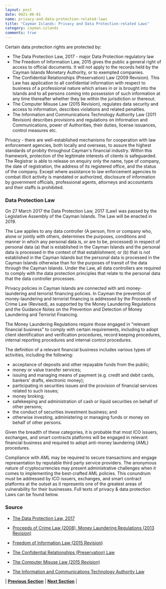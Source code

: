 ```yaml
---
layout: post
date: 0021-06-01
name: privacy-and-data-protection-related-laws
title: "Cayman Islands: Privacy and Data Protection-related Laws"
category: cayman-islands
comments: true
---
```



Certain data protection rights are protected by: 

- The Data Protection Law,  2017 - major Data Protection regulatory law
- The Freedom of Information Law, 2015 gives the public a general right of access to official documents. It will not apply to the records held by  the Cayman Islands Monetary Authority, or to exempted companies.  
- The Confidential Relationships (Preservation) Law (2009 Revision). This Law has application to all confidential information with respect to business of a professional nature which arises in or is brought into the Islands and to all persons coming into possession of such information at any time thereafter whether they be within the jurisdiction or thereout. 
- The Computer Misuse Law (2015 Revision), regulates data security and access to information, describes violations and related penalties.
- The Information and Communications Technology Authority Law (2011 Revision) describes provisions and regulations on Information and Communications, power of Authorities, their duties, license issuances, control measures etc. 


Privacy - there are well-established mechanisms for cooperation with law enforcement agencies, both locally and overseas, to assure the highest standards of probity throughout Cayman's financial industry. Within this framework, protection of the legitimate interests of clients is safeguarded. The Registrar is able to release on enquiry only the name, type of company, the date of registration, the address of its registered office, and the status of the company. Except where assistance to law enforcement agencies to combat illicit activity is mandated or authorized, disclosure of information by government officials, professional agents, attorneys and accountants and their staffs is prohibited.

### Data Protection Law ###

On 27 March 2017 the Data Protection Law, 2017 (Law) was passed by the Legislative Assembly of the Cayman Islands. The Law will be enacted in 2019.

The Law applies to any data controller (A person, firm or company who, alone or jointly with others, determines the purposes, conditions and manner in which any personal data is, or are to be, processed) in respect of personal data (a) that is established in the Cayman Islands and the personal data is processed in the context of that establishment; or (b) that is not established in the Cayman Islands but the personal data is processed in the Cayman Islands otherwise than for the purposes of transit of the data through the Cayman Islands. Under the Law, all data controllers are required to comply with the data protection principles that relate to the personal data that the data controller processes.  


Privacy policies in Cayman Islands are connected with anti money-laundering and terrorist financing policies.  In Cayman the prevention of money-laundering and terrorist financing is addressed by the Proceeds of Crime Law (Revised), as supported by the Money Laundering Regulations and the Guidance Notes on the Prevention and Detection of Money Laundering and Terrorist Financing.

The Money Laundering Regulations require those engaged in "relevant financial business" to comply with certain requirements, including to adopt client identification and verification procedures, record keeping procedures, internal reporting procedures and internal control procedures.

 
The definition of a relevant financial business includes various types of activities, including the following:
- acceptance of deposits and other repayable funds from the public;
- money or value transfer services;
- issuing and managing means of payment (e.g. credit and debit cards,  bankers' drafts, electronic money);
- participating in securities issues and the provision of financial services related to such issues;
- money broking;
- safekeeping and administration of cash or liquid securities on behalf of other persons;
- the conduct of securities investment business; and
- otherwise investing, administering or managing funds or money on behalf of other persons.

Given the breadth of these categories, it is probable that most ICO issuers, exchanges, and smart contracts platforms will be engaged in relevant financial business and required to adopt anti-money laundering (AML) procedures. 

Compliance with AML may be required to secure transactions and engage representation by reputable third party service providers. The anonymous nature of cryptocurrencies may present  administrative challenges when it comes to implementing the best-crafted AML policies. This conundrum must be addressed by ICO issuers, exchanges, and smart contract platforms  at the outset as it represents one of the greatest areas of vulnerability for their businesses.
Full texts of privacy & data protection Laws can be found below.

### Source ### 

 - [The Data Protection Law, 2017](http://www.infocomm.ky/images/DataProtectionLaw2017.pdf)

- [Proceeds of Crime Law (2008), Money Laundering Regulations (2013 Revision)](https://www.cmscayman.com/docs/MoneyLaunderingRegulations(2013Revision).pdf)

- [Freedom of Information Law (2015 Revision)](http://www.infocomm.ky/images/Freedom%20of%20Information%20Law%202015%20Revision.pdf)

- [The Confidential Relationships (Preservation) Law](http://www.gov.ky/portal/pls/portal/docs/1/12022112.PDF)

- [The Computer Misuse Law (2015 Revision)](www.gov.ky/portal/pls/portal/docs/1/12022111.PDF)

- [The Information and Communications Technology Authority Law](http://www.gov.ky/portal/pls/portal/docs/1/11524793.PDF)




| **[Previous Section](https://neo-project.github.io/global-blockchain-compliance-hub//cayman-islands/cayman-islands-securities-related-laws.html)** | **[Next Section](https://neo-project.github.io/global-blockchain-compliance-hub//cayman-islands/cayman-islands-final-liability.html)** |
